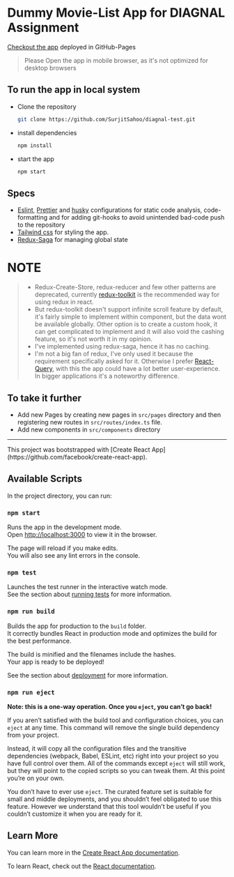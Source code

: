 # Dummy Movie-List App for DIAGNAL Assignment

[Checkout the app](https://surjitsahoo.github.io/diagnal-test/) deployed in GitHub-Pages

> Please Open the app in mobile browser, as it's not optimized for desktop browsers

## To run the app in local system

- Clone the repository

  ```sh
  git clone https://github.com/SurjitSahoo/diagnal-test.git
  ```

- install dependencies

  ```sh
  npm install
  ```

- start the app

  ```sh
  npm start
  ```

## Specs

- [Eslint](https://eslint.org/), [Prettier](https://prettier.io/) and [husky](https://typicode.github.io/husky/) configurations for static code analysis, code-formatting and for adding git-hooks to avoid unintended bad-code push to the repository
- [Tailwind css](https://tailwindcss.com/) for styling the app.
- [Redux-Saga](https://redux-saga.js.org/) for managing global state

# NOTE

> - Redux-Create-Store, redux-reducer and few other patterns are deprecated, currently [redux-toolkit](https://redux-toolkit.js.org/) is the recommended way for using redux in react.
> - But redux-toolkit doesn't support infinite scroll feature by default, it's fairly simple to implement within component, but the data wont be available globally. Other option is to create a custom hook, it can get complicated to implement and it will also void the cashing feature, so it's not worth it in my opinion.
> - I've implemented using redux-saga, hence it has no caching.
> - I'm not a big fan of redux, I've only used it because the requirement specifically asked for it. Otherwise I prefer [React-Query](https://react-query.tanstack.com/), with this the app could have a lot better user-experience. In bigger applications it's a noteworthy difference.

## To take it further

- Add new Pages by creating new pages in `src/pages` directory and then registering new routes in `src/routes/index.ts` file.
- Add new components in `src/components` directory

<hr>
This project was bootstrapped with [Create React App](https://github.com/facebook/create-react-app).

## Available Scripts

In the project directory, you can run:

### `npm start`

Runs the app in the development mode.\
Open [http://localhost:3000](http://localhost:3000) to view it in the browser.

The page will reload if you make edits.\
You will also see any lint errors in the console.

### `npm test`

Launches the test runner in the interactive watch mode.\
See the section about [running tests](https://facebook.github.io/create-react-app/docs/running-tests) for more information.

### `npm run build`

Builds the app for production to the `build` folder.\
It correctly bundles React in production mode and optimizes the build for the best performance.

The build is minified and the filenames include the hashes.\
Your app is ready to be deployed!

See the section about [deployment](https://facebook.github.io/create-react-app/docs/deployment) for more information.

### `npm run eject`

**Note: this is a one-way operation. Once you `eject`, you can’t go back!**

If you aren’t satisfied with the build tool and configuration choices, you can `eject` at any time. This command will remove the single build dependency from your project.

Instead, it will copy all the configuration files and the transitive dependencies (webpack, Babel, ESLint, etc) right into your project so you have full control over them. All of the commands except `eject` will still work, but they will point to the copied scripts so you can tweak them. At this point you’re on your own.

You don’t have to ever use `eject`. The curated feature set is suitable for small and middle deployments, and you shouldn’t feel obligated to use this feature. However we understand that this tool wouldn’t be useful if you couldn’t customize it when you are ready for it.

## Learn More

You can learn more in the [Create React App documentation](https://facebook.github.io/create-react-app/docs/getting-started).

To learn React, check out the [React documentation](https://reactjs.org/).
